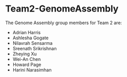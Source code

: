 # Team2-GenomeAssembly
The Genome Assembly group members for Team 2 are:
* Adrian Harris
* Ashlesha Gogate
* Nilavrah Sensarma
* Sreenath Srikrishnan
* Zheying Xu
* Wei-An Chen
* Howard Page
* Harini Narasimhan
